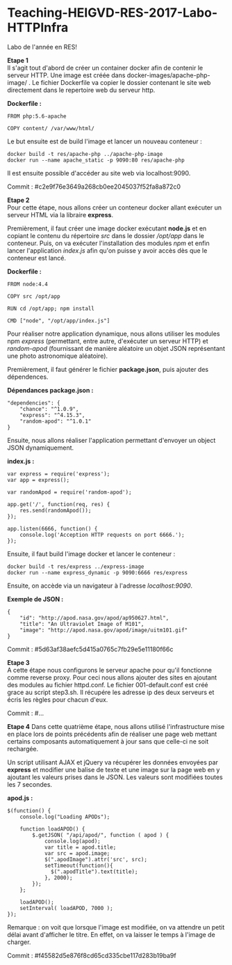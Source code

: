 # Teaching-HEIGVD-RES-2017-Labo-HTTPInfra
Labo de l'année en RES!

**Etape 1**  
Il s'agit tout d'abord de créer un container docker afin de contenir le serveur HTTP.
Une image est créée dans docker-images/apache-php-image/ . Le fichier Dockerfile va copier le dossier contenant le site web directement dans le repertoire web du serveur http.  

**Dockerfile :**

	FROM php:5.6-apache

	COPY content/ /var/www/html/

Le but ensuite est de build l'image et lancer un nouveau conteneur :

	docker build -t res/apache-php ../apache-php-image
	docker run --name apache_static -p 9090:80 res/apache-php

Il est ensuite possible d'accéder au site web via localhost:9090.

Commit : #c2e9f76e3649a268cb0ee2045037f52fa8a872c0  
  

**Etape 2**  
Pour cette étape, nous allons créer un conteneur docker allant exécuter un serveur HTML via la libraire **express**.

Premièrement, il faut créer une image docker exécutant **node.js** et en copiant le contenu du répertoire *src* dans le dossier */opt/app* dans le conteneur. Puis, on va exécuter l'installation des modules *npm* et enfin lancer l'application *index.js* afin qu'on puisse y avoir accès dès que le conteneur est lancé.

**Dockerfile :**

	FROM node:4.4

	COPY src /opt/app

	RUN cd /opt/app; npm install

	CMD ["node", "/opt/app/index.js"]

Pour réaliser notre application dynamique, nous allons utiliser les modules npm *express* (permettant, entre autre, d'exécuter un serveur HTTP) et *random-apod* (fournissant de manière aléatoire un objet JSON représentant une photo astronomique aléatoire).

Premièrement, il faut générer le fichier **package.json**, puis ajouter des dépendences.

**Dépendances package.json :**

	"dependencies": {
		"chance": "^1.0.9",
		"express": "^4.15.3",
		"random-apod": "^1.0.1"
	}

Ensuite, nous allons réaliser l'application permettant d'envoyer un object JSON dynamiquement.

**index.js :**

	var express = require('express');
	var app = express();

	var randomApod = require('random-apod');

	app.get('/', function(req, res) {
		res.send(randomApod());
	});

	app.listen(6666, function() {
		console.log('Acception HTTP requests on port 6666.');
	});

Ensuite, il faut build l'image docker et lancer le conteneur :

	docker build -t res/express ../express-image
	docker run --name express_dynamic -p 9090:6666 res/express

Ensuite, on accède via un navigateur à l'adresse *localhost:9090*.

**Exemple de JSON :**

	{
	 	"id": "http://apod.nasa.gov/apod/ap950627.html",
	 	"title": "An Ultraviolet Image of M101",
	 	"image": "http://apod.nasa.gov/apod/image/uitm101.gif"
	}

Commit : #5d63af38aefc5d415a0765c7fb29e5e11180f66c

**Etape 3**  
A cette étape nous configurons le serveur apache pour qu'il fonctionne comme reverse proxy.
Pour ceci nous allons ajouter des sites en ajoutant des modules au fichier httpd.conf.
Le fichier 001-default.conf est créé grace au script step3.sh. Il
récupére les adresse ip des deux serveurs et écris les règles pour chacun d'eux.


Commit : #...

**Etape 4**
Dans cette quatrième étape, nous allons utilisé l'infrastructure mise en place lors de points précédents afin de réaliser une page web mettant certains composants automatiquement à jour sans que celle-ci ne soit rechargée.

Un script utilisant AJAX et jQuery va récupérer les données envoyées par **express** et modifier une balise de texte et une image sur la page web en y ajoutant les valeurs prises dans le JSON. Les valeurs sont modifiées toutes les 7 secondes.

**apod.js :**

	$(function() {
		console.log("Loading APODs");

		function loadAPOD() {
			$.getJSON( "/api/apod/", function ( apod ) {
				console.log(apod);
				var title = apod.title;
				var src = apod.image;
				$(".apodImage").attr('src', src);
				setTimeout(function(){
				  $(".apodTitle").text(title);
				}, 2000);
			});
		};

		loadAPOD();
		setInterval( loadAPOD, 7000 );
	});

Remarque : on voit que lorsque l'image est modifiée, on va attendre un petit délai avant d'afficher le titre. En effet, on va laisser le temps à l'image de charger.

Commit : #f45582d5e876f8cd65cd335cbe117d283b19ba9f
